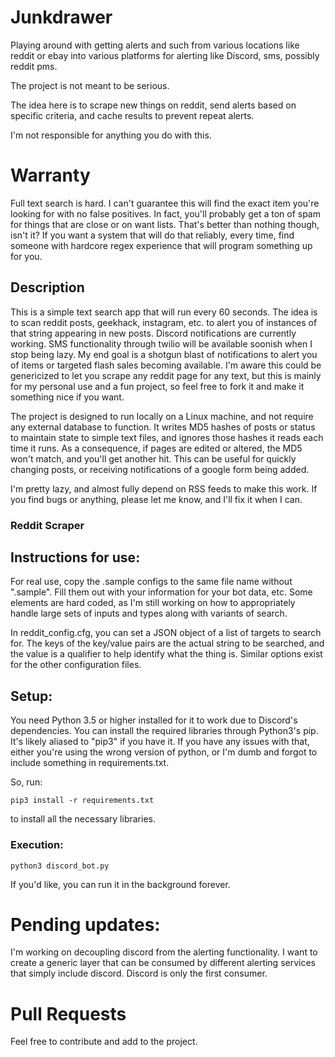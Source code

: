 # Junkdrawer
Playing around with getting alerts and such from various locations like reddit or ebay into various platforms for alerting like Discord, sms, possibly reddit pms.

The project is not meant to be serious.

The idea here is to scrape new things on reddit, send alerts based on specific criteria, and cache results to prevent repeat alerts.

I'm not responsible for anything you do with this.

# Warranty
Full text search is hard. I can't guarantee this will find the exact item you're looking for with no false positives. In fact, you'll probably get a ton of spam for things that are close or on want lists. That's better than nothing though, isn't it? If you want a system that will do that reliably, every time, find someone with hardcore regex experience that will program something up for you.

## Description

This is a simple text search app that will run every 60 seconds. The idea is to scan reddit posts, geekhack, instagram, etc. to alert you of instances of that string appearing in new posts. Discord notifications are currently working. SMS functionality through twilio will be available soonish when I stop being lazy. My end goal is a shotgun blast of notifications to alert you of items or targeted flash sales becoming available. I'm aware this could be genericized to let you scrape any reddit page for any text, but this is mainly for my personal use and a fun project, so feel free to fork it and make it something nice if you want.

The project is designed to run locally on a Linux machine, and not require any external database to function. It writes MD5 hashes of posts or status to maintain state to simple text files, and ignores those hashes it reads each time it runs. As a consequence, if pages are edited or altered, the MD5 won't match, and you'll get another hit. This can be useful for quickly changing posts, or receiving notifications of a google form being added.

I'm pretty lazy, and almost fully depend on RSS feeds to make this work. If you find bugs or anything, please let me know, and I'll fix it when I can.

### Reddit Scraper


## Instructions for use:

For real use, copy the .sample configs to the same file name without ".sample". Fill them out with your information for your bot data, etc. Some elements are hard coded, as I'm still working on how to appropriately handle large sets of inputs and types along with variants of search.

In reddit_config.cfg, you can set a JSON object of a list of targets to search for. The keys of the key/value pairs are the actual string to be searched, and the value is a qualifier to help identify what the thing is. Similar options exist for the other configuration files.

## Setup:

You need Python 3.5 or higher installed for it to work due to Discord's dependencies. You can install the required libraries through Python3's pip. It's likely aliased to "pip3" if you have it. If you have any issues with that, either you're using the wrong version of python, or I'm dumb and forgot to include something in requirements.txt.

So, run:

```
pip3 install -r requirements.txt
```

to install all the necessary libraries.

### Execution:
```
python3 discord_bot.py
```

If you'd like, you can run it in the background forever. 

# Pending updates:

I'm working on decoupling discord from the alerting functionality. I want to create a generic layer that can be consumed by different alerting services that simply include discord. Discord is only the first consumer.


# Pull Requests

Feel free to contribute and add to the project.
